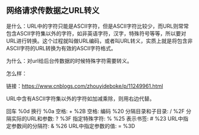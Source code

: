 ## 网络请求传数据之URL转义

是什么：URL中的字符只能是ASCII字符，但是ASCII字符比较少，而URL则常常包含ASCII字符集以外的字符，如非英语字符，汉字，特殊符号等等，所以要对URL进行转换。这个过程就叫做URL编码，或者叫URL转义，实质上就是将包含非ASCII字符的URL转换为有效的ASCII字符格式。

为什么：对url给后台传数据的时候特殊字符需要转义。

怎么样：

链接：https://www.cnblogs.com/zhouyideboke/p/11249961.html

URL中含有ASCII字符集以外的字符如加减乘除，则用右边代替。

回车                       %0d
换行                       %0a
空格: +                    %2B
空格: 编码                 %20
分隔目录和子目录: /         %2F
分隔实际的URL和参数: ?      %3F
指定特殊字符: %            %25
表示书签: #                %23
URL中指定参数间的分隔符: &  %26
URL中指定参数的值: =       %3D

